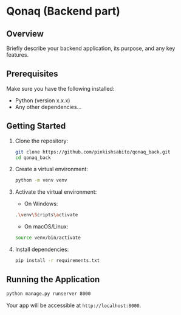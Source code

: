 # Qonaq (Backend part)

## Overview

Briefly describe your backend application, its purpose, and any key features.

## Prerequisites

Make sure you have the following installed:

- Python (version x.x.x)
- Any other dependencies...

## Getting Started

1. Clone the repository:
    ```bash
    git clone https://github.com/pinkishsabito/qonaq_back.git
    cd qonaq_back
    ```
    
2. Create a virtual environment:
   ```bash
   python -m venv venv
   ```
    
3. Activate the virtual environment:
   * On Windows:
   ```bash
   .\venv\Scripts\activate
   ```
       
   * On macOS/Linux:
   ```bash
   source venv/bin/activate
   ```
    
4. Install dependencies:
   ```bash
   pip install -r requirements.txt
   ```

## Running the Application
```bash
python manage.py runserver 8000
```

Your app will be accessible at `http://localhost:8000`.
